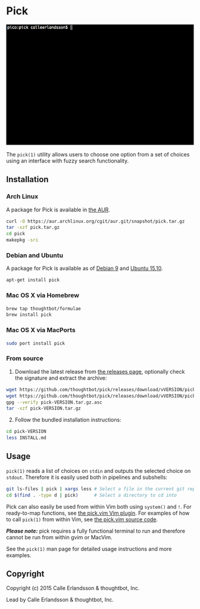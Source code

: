 # Pick

![pick(1) usage](screencast.gif)

The `pick(1)` utility allows users to choose one option from a set of choices
using an interface with fuzzy search functionality.

## Installation

### Arch Linux

A package for Pick is available in [the AUR].

```sh
curl -O https://aur.archlinux.org/cgit/aur.git/snapshot/pick.tar.gz
tar -xzf pick.tar.gz
cd pick
makepkg -sri
```

### Debian and Ubuntu

A package for Pick is available as of [Debian 9] and [Ubuntu 15.10].

```sh
apt-get install pick
```

### Mac OS X via Homebrew

```sh
brew tap thoughtbot/formulae
brew install pick
```

### Mac OS X via MacPorts

```sh
sudo port install pick
```

### From source

1. Download the latest release from [the releases page], optionally check the
   signature and extract the archive:

```sh
wget https://github.com/thoughtbot/pick/releases/download/vVERSION/pick-VERSION.tar.gz
wget https://github.com/thoughtbot/pick/releases/download/vVERSION/pick-VERSION.tar.gz.asc
gpg --verify pick-VERSION.tar.gz.asc
tar -xzf pick-VERSION.tar.gz
```

2. Follow the bundled installation instructions:

```sh
cd pick-VERSION
less INSTALL.md
```

[the AUR]: https://aur.archlinux.org/packages/pick/
[Debian 9]: https://packages.debian.org/stretch/pick
[Ubuntu 15.10]: http://packages.ubuntu.com/wily/pick
[the releases page]: https://github.com/thoughtbot/pick/releases/

## Usage

`pick(1)` reads a list of choices on `stdin` and outputs the selected choice on
`stdout`. Therefore it is easily used both in pipelines and subshells:

```sh
git ls-files | pick | xargs less # Select a file in the current git repository to view in less
cd $(find . -type d | pick)      # Select a directory to cd into
```

Pick can also easily be used from within Vim both using `system()` and `!`. For
ready-to-map functions, see [the pick.vim Vim plugin]. For examples of how to
call `pick(1)` from within Vim, see [the pick.vim source code].

***Please note:*** pick requires a fully functional terminal to run and
therefore cannot be run from within gvim or MacVim.

See the `pick(1)` man page for detailed usage instructions and more examples.

[the pick.vim Vim plugin]: https://github.com/thoughtbot/pick.vim/
[the pick.vim source code]: https://github.com/thoughtbot/pick.vim/blob/master/plugin/pick.vim

## Copyright

Copyright (c) 2015 Calle Erlandsson & thoughtbot, Inc.

Lead by Calle Erlandsson & thoughtbot, Inc.
